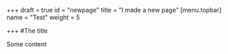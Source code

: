 +++
draft = true
id = "newpage"
title = "I made a new page"
[menu.topbar]
name = "Test"
weight = 5

+++
\#The title

Some content